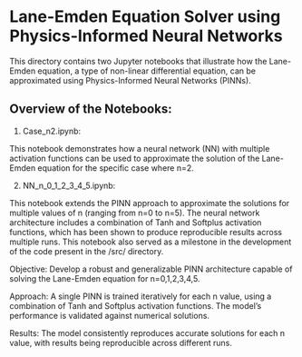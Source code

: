 # Lane-Emden Equation Solver using Physics-Informed Neural Networks

This directory contains two Jupyter notebooks that illustrate how the Lane-Emden equation, a type of non-linear differential equation, can be approximated using Physics-Informed Neural Networks (PINNs).

## Overview of the Notebooks:

1) Case_n2.ipynb:

This notebook demonstrates how a neural network (NN) with multiple activation functions can be used to approximate the solution of the Lane-Emden equation for the specific case where n=2.

2) NN_n_0_1_2_3_4_5.ipynb:

This notebook extends the PINN approach to approximate the solutions for multiple values of n (ranging from n=0 to n=5). The neural network architecture includes a combination of Tanh and Softplus activation functions, which has been shown to produce reproducible results across multiple runs. This notebook also served as a milestone in the development of the code present in the /src/ directory.

Objective: Develop a robust and generalizable PINN architecture capable of solving the Lane-Emden equation for n=0,1,2,3,4,5.

Approach: A single PINN is trained iteratively for each n value, using a combination of Tanh and Softplus activation functions. The model’s performance is validated against numerical solutions.

Results: The model consistently reproduces accurate solutions for each 
n value, with results being reproducible across different runs.